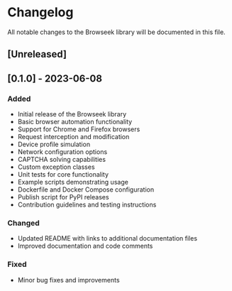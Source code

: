 # Changelog

All notable changes to the Browseek library will be documented in this file.

## [Unreleased]

## [0.1.0] - 2023-06-08
### Added
- Initial release of the Browseek library
- Basic browser automation functionality
- Support for Chrome and Firefox browsers
- Request interception and modification
- Device profile simulation
- Network configuration options
- CAPTCHA solving capabilities
- Custom exception classes
- Unit tests for core functionality
- Example scripts demonstrating usage
- Dockerfile and Docker Compose configuration
- Publish script for PyPI releases
- Contribution guidelines and testing instructions

### Changed
- Updated README with links to additional documentation files
- Improved documentation and code comments

### Fixed
- Minor bug fixes and improvements
